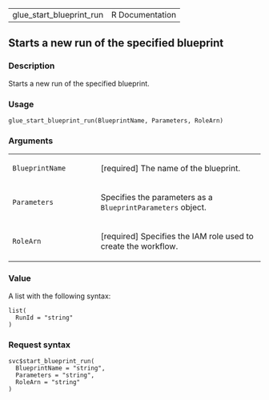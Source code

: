 <table style="width: 100%;">
<tbody>
<tr class="odd">
<td>glue_start_blueprint_run</td>
<td style="text-align: right;">R Documentation</td>
</tr>
</tbody>
</table>

## Starts a new run of the specified blueprint

### Description

Starts a new run of the specified blueprint.

### Usage

    glue_start_blueprint_run(BlueprintName, Parameters, RoleArn)

### Arguments

<table>
<colgroup>
<col style="width: 35%" />
<col style="width: 65%" />
</colgroup>
<tbody>
<tr class="odd">
<td><code
id="glue_start_blueprint_run_:_BlueprintName">BlueprintName</code></td>
<td><p>[required] The name of the blueprint.</p></td>
</tr>
<tr class="even">
<td><code
id="glue_start_blueprint_run_:_Parameters">Parameters</code></td>
<td><p>Specifies the parameters as a <code>BlueprintParameters</code>
object.</p></td>
</tr>
<tr class="odd">
<td><code id="glue_start_blueprint_run_:_RoleArn">RoleArn</code></td>
<td><p>[required] Specifies the IAM role used to create the
workflow.</p></td>
</tr>
</tbody>
</table>

### Value

A list with the following syntax:

    list(
      RunId = "string"
    )

### Request syntax

    svc$start_blueprint_run(
      BlueprintName = "string",
      Parameters = "string",
      RoleArn = "string"
    )
